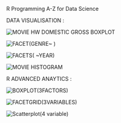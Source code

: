 R Programming A-Z for Data Science



DATA VISUALISATION :


![MOVIE HW DOMESTIC GROSS BOXPLOT](https://user-images.githubusercontent.com/63739986/110845823-11013680-82d1-11eb-8b98-d0ed7af3beb4.png)



![FACET(GENRE~ )](https://user-images.githubusercontent.com/63739986/110845818-0e9edc80-82d1-11eb-850b-215373addb84.png)



![FACETS( ~YEAR)](https://user-images.githubusercontent.com/63739986/110845820-1068a000-82d1-11eb-9e1a-2c40e0fab7c4.png)



![MOVIE HISTOGRAM](https://user-images.githubusercontent.com/63739986/110845821-1068a000-82d1-11eb-8e7e-5d5c56b34701.png)


R ADVANCED ANAYTICS :


![BOXPLOT(3FACTORS)](https://user-images.githubusercontent.com/63739986/110847089-7f92c400-82d2-11eb-8973-050c5af3cfe5.png)



![FACETGRID(3VARIABLES)](https://user-images.githubusercontent.com/63739986/110847092-80c3f100-82d2-11eb-9733-e6d8cb1110b3.png)




![Scatterplot(4 variable)](https://user-images.githubusercontent.com/63739986/110847096-815c8780-82d2-11eb-877d-ceb6bae52480.png)
